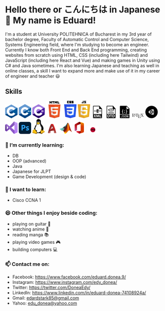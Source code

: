 # Hello there or こんにちは in Japanese 👋 My name is Eduard!

I'm a student at University POLITEHNICA of Bucharest in my 3rd year of bachelor degree, Faculty of Automatic Control and Computer Science, Systems Engineering field, where I'm studying to become an engineer. Currently I know both Front End and Back End programming, creating websites from scratch using HTML, CSS (including here Tailwind) and JavaScript (including here React and Vue) and making games in Unity using C# and Java sometimes. I'm also learning Japanese and teaching as well in online classes, a skill I want to expand more and make use of it in my career of engineer and teacher :smiley:

## Skills

<p align="left">

  <img src="https://raw.githubusercontent.com/EdisonSenpai/EdisonSenpai/main/assets/c.svg" height="auto" width="40">
  <img src="https://raw.githubusercontent.com/EdisonSenpai/EdisonSenpai/main/assets/c%2B%2B.svg" height="auto" width="40">
  <img src="https://raw.githubusercontent.com/EdisonSenpai/EdisonSenpai/main/assets/c%23.svg" height="auto" width="40">
  <img src="https://raw.githubusercontent.com/EdisonSenpai/EdisonSenpai/main/assets/html5.svg" height="auto" width="55">
  <img src="https://raw.githubusercontent.com/EdisonSenpai/EdisonSenpai/main/assets/css3.svg" height="auto" width="40">
  <img src="https://raw.githubusercontent.com/EdisonSenpai/EdisonSenpai/main/assets/js.svg" height="auto" width="40">
  <img src="https://raw.githubusercontent.com/EdisonSenpai/EdisonSenpai/main/assets/xml.svg" height="auto" width="40">
  <img src="https://raw.githubusercontent.com/EdisonSenpai/EdisonSenpai/main/assets/dtd.svg" height="auto" width="40">
  <img src="https://raw.githubusercontent.com/EdisonSenpai/EdisonSenpai/main/assets/json.svg" height="auto" width="40">
  <img src="https://raw.githubusercontent.com/EdisonSenpai/EdisonSenpai/main/assets/latex.svg" height="auto" width="40">
  <img src="https://raw.githubusercontent.com/EdisonSenpai/EdisonSenpai/main/assets/unity.svg" height="auto" width="40">
  <img src="https://raw.githubusercontent.com/EdisonSenpai/EdisonSenpai/main/assets/visual_studio.svg" height="auto" width="40">
  <img src="https://raw.githubusercontent.com/EdisonSenpai/EdisonSenpai/main/assets/photoshop.svg" height="auto" width="40">
  <img src="https://raw.githubusercontent.com/EdisonSenpai/EdisonSenpai/main/assets/linux.svg" height="auto" width="40">
  <img src="https://raw.githubusercontent.com/EdisonSenpai/EdisonSenpai/main/assets/autocad.svg" height="auto" width="40">
  <img src="https://raw.githubusercontent.com/EdisonSenpai/EdisonSenpai/main/assets/matlab.png" height="auto" width="40">
  <img src="https://raw.githubusercontent.com/EdisonSenpai/EdisonSenpai/main/assets/office.svg" height="auto" width="40">
  <img src="https://raw.githubusercontent.com/EdisonSenpai/EdisonSenpai/main/assets/japanese_language.svg" height="auto" width="40">

</p>

### 🌱 I’m currently learning:

- DB 
- OOP (advanced)
- Java
- Japanese for JLPT
- Game Development (design & code)

### 🔭 I want to learn:

- Cisco CCNA 1

### 😄 Other things I enjoy beside coding:

- playing on guitar :guitar:
- watching anime :movie_camera:
- reading manga :books:
- playing video games :video_game:
- building computers :computer:

### 📫 Contact me on:

- Facebook: https://www.facebook.com/eduard.donea.9/
- Instagram: https://www.instagram.com/edy_donea/
- Twitter: https://twitter.com/DoneaEdy/
- LinkedIn: https://www.linkedin.com/in/eduard-donea-74108924a/
- Gmail: edardstark85@gmail.com
- Yahoo: edu_donea@yahoo.com
